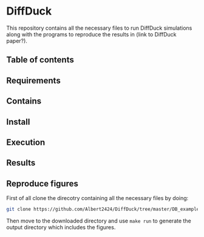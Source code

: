 # DiffDuck

This repository contains all the necessary files to run DiffDuck simulations along with the programs to reproduce the results in (link to DiffDuck paper?).

## Table of contents

## Requirements

## Contains

## Install

## Execution

## Results

## Reproduce figures

First of all clone the direcotry containing all the necessary files by doing:

```bash
git clone https://github.com/Albert2424/DiffDuck/tree/master/DB_example
```
Then move to the downloaded directory and use `make run` to generate the output directory which includes the figures.
